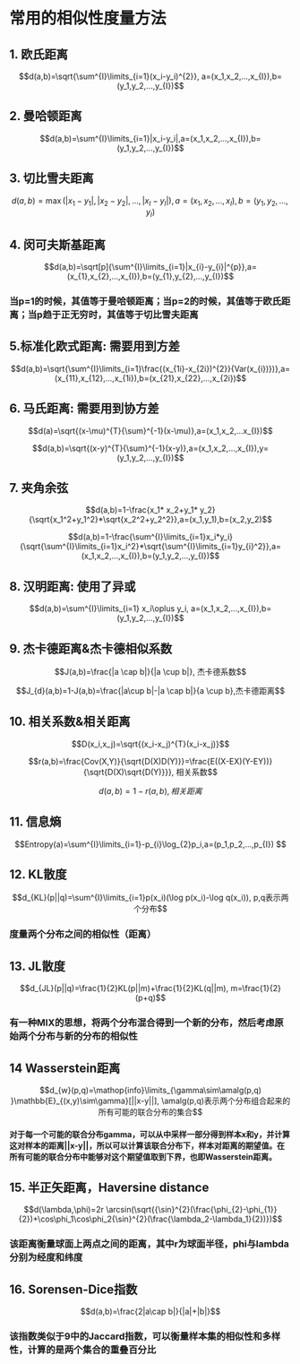 # 常用的相似性度量方法

## 1. 欧氏距离

$$d(a,b)=\sqrt{\sum^{I}\limits_{i=1}(x_i-y_i)^{2}}, a=(x_1,x_2,...,x_{I}),b=(y_1,y_2,...,y_{I})$$

## 2. 曼哈顿距离

$$d(a,b)=\sum^{I}\limits_{i=1}|x_i-y_i|,a=(x_1,x_2,...,x_{I}),b=(y_1,y_2,...,y_{I})$$

## 3. 切比雪夫距离

$$d(a,b)=\max(|x_1-y_1|,|x_2-y_2|,...,|x_{I}-y_{I}|),a=(x_1,x_2,...,x_{I}),b=(y_1,y_2,...,y_{I})$$

## 4. 闵可夫斯基距离

$$d(a,b)=\sqrt[p]{\sum^{I}\limits_{i=1}|x_{i}-y_{i}|^{p}},a=(x_{1},x_{2},...,x_{I}),b=(y_{1},y_{2},...,y_{I})$$

### 当p=1的时候，其值等于曼哈顿距离；当p=2的时候，其值等于欧氏距离；当p趋于正无穷时，其值等于切比雪夫距离

## 5.标准化欧式距离: 需要用到方差

$$d(a,b)=\sqrt{\sum^{I}\limits_{i=1}\frac{(x_{1i}-x_{2i})^{2}}{Var(x_{i})})},a=(x_{11},x_{12},...,x_{1i}),b=(x_{21},x_{22},...,x_{2i})$$

## 6. 马氏距离: 需要用到协方差

$$d(a)=\sqrt{(x-\mu)^{T}{\sum}^{-1}(x-\mu)},a=(x_1,x_2,...x_{I})$$

$$d(a,b)=\sqrt{(x-y)^{T}{\sum}^{-1}(x-y)},a=(x_1,x_2,...,x_{I}),y=(y_1,y_2,...,y_{I})$$

## 7. 夹角余弦

$$d(a,b)=1-\frac{x_1* x_2+y_1* y_2}{\sqrt{x_1^2+y_1^2}*\sqrt{x_2^2+y_2^2}},a=(x_1,y_1),b=(x_2,y_2)$$

$$d(a,b)=1-\frac{\sum^{I}\limits_{i=1}x_i*y_i}{\sqrt{\sum^{I}\limits_{i=1}x_i^2}*\sqrt{\sum^{I}\limits_{i=1}y_{i}^2}},a=(x_1,x_2,...,x_{I}),b=(y_1,y_2,...,y_{I})$$

## 8. 汉明距离: 使用了异或

$$d(a,b)=\sum^{I}\limits_{i=1} x_i\oplus y_i, a=(x_1,x_2,...,x_{I}),b=(y_1,y_2,...,y_{I})$$

## 9. 杰卡德距离&杰卡德相似系数

$$J(a,b)=\frac{|a \cap b|}{|a \cup b|}, 杰卡德系数$$

$$J_{d}(a,b)=1-J(a,b)=\frac{|a\cup b|-|a \cap b|}{a \cup b},杰卡德距离$$

## 10. 相关系数&相关距离

$$D(x_i,x_j)=\sqrt{(x_i-x_j)^{T}(x_i-x_j)}$$

$$r(a,b)=\frac{Cov(X,Y)}{\sqrt{D(X)D(Y)}}=\frac{E((X-EX)(Y-EY))}{\sqrt{D(X)\sqrt{D(Y)}}}, 相关系数$$

$$d(a,b)=1-r(a,b),相关距离$$

## 11. 信息熵

$$Entropy(a)=\sum^{I}\limits_{i=1}-p_{i}\log_{2}p_i,a=(p_1,p_2,...,p_{I}) $$

## 12. KL散度

$$d_{KL}(p||q)=\sum^{I}\limits_{i=1}p(x_i)(\log p(x_i)-\log q(x_i)), p,q表示两个分布$$

### 度量两个分布之间的相似性（距离）

## 13. JL散度

$$d_{JL}(p||q)=\frac{1}{2}KL(p||m)+\frac{1}{2}KL(q||m), m=\frac{1}{2}(p+q)$$

### 有一种MIX的思想，将两个分布混合得到一个新的分布，然后考虑原始两个分布与新的分布的相似性

## 14 Wasserstein距离

$$d_{w}(p,q)=\mathop{info}\limits_{\gamma\sim\amalg(p,q) }\mathbb{E}_{(x,y)\sim\gamma}[||x-y||], \amalg(p,q)表示两个分布组合起来的所有可能的联合分布的集合$$

#### 对于每一个可能的联合分布gamma，可以从中采样一部分得到样本x和y，并计算这对样本的距离||x-y||，所以可以计算该联合分布下，样本对距离的期望值。在所有可能的联合分布中能够对这个期望值取到下界，也即Wasserstein距离。

## 15. 半正矢距离，Haversine distance

$$d(\lambda,\phi)=2r \arcsin(\sqrt{{\sin}^{2}(\frac{\phi_{2}-\phi_{1}}{2})+\cos\phi_1\cos\phi_2{\sin}^{2}(\frac{\lambda_2-\lambda_1}{2})})$$

### 该距离衡量球面上两点之间的距离，其中r为球面半径，phi与lambda分别为经度和纬度

## 16. Sorensen-Dice指数

$$d(a,b)=\frac{2|a\cap b|}{|a|+|b|}$$

### 该指数类似于9中的Jaccard指数，可以衡量样本集的相似性和多样性，计算的是两个集合的重叠百分比

